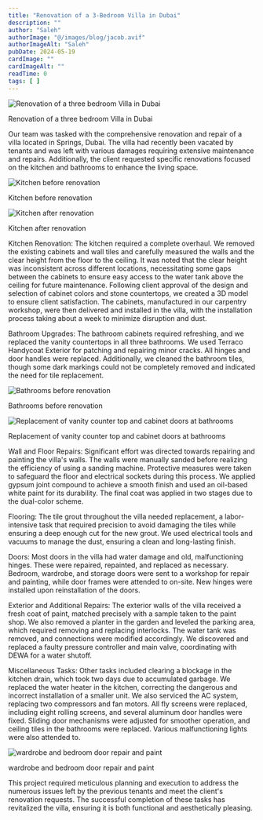 ```yaml
---
title: "Renovation of a 3-Bedroom Villa in Dubai"
description: ""
author: "Saleh"
authorImage: "@/images/blog/jacob.avif"
authorImageAlt: "Saleh"
pubDate: 2024-05-19
cardImage: ""
cardImageAlt: ""
readTime: 0
tags: [ ]
---
```


![Renovation of a three bedroom Villa in Dubai](https://img1.wsimg.com/isteam/ip/c49a412a-7d5c-4c86-b371-17b58bdd84ac/20240426_170951.jpg/:/cr=t:0%25,l:0%25,w:100%25,h:100%25/rs=w:1280 "Renovation of a three bedroom Villa in Dubai")

Renovation of a three bedroom Villa in Dubai

Our team was tasked with the comprehensive renovation and repair of a villa located in Springs, Dubai. The villa had recently been vacated by tenants and was left with various damages requiring extensive maintenance and repairs. Additionally, the client requested specific renovations focused on the kitchen and bathrooms to enhance the living space.

  

![Kitchen before renovation](https://img1.wsimg.com/isteam/ip/c49a412a-7d5c-4c86-b371-17b58bdd84ac/20240313_115650.jpg/:/cr=t:0%25,l:0%25,w:100%25,h:100%25/rs=w:1280 "Kitchen before renovation")

Kitchen before renovation

![Kitchen after renovation](https://img1.wsimg.com/isteam/ip/c49a412a-7d5c-4c86-b371-17b58bdd84ac/20240426_170601.jpg/:/cr=t:0%25,l:0%25,w:100%25,h:100%25/rs=w:1280 "Kitchen after renovation")

Kitchen after renovation

Kitchen Renovation: The kitchen required a complete overhaul. We removed the existing cabinets and wall tiles and carefully measured the walls and the clear height from the floor to the ceiling. It was noted that the clear height was inconsistent across different locations, necessitating some gaps between the cabinets to ensure easy access to the water tank above the ceiling for future maintenance. Following client approval of the design and selection of cabinet colors and stone countertops, we created a 3D model to ensure client satisfaction. The cabinets, manufactured in our carpentry workshop, were then delivered and installed in the villa, with the installation process taking about a week to minimize disruption and dust.

Bathroom Upgrades: The bathroom cabinets required refreshing, and we replaced the vanity countertops in all three bathrooms. We used Terraco Handycoat Exterior for patching and repairing minor cracks. All hinges and door handles were replaced. Additionally, we cleaned the bathroom tiles, though some dark markings could not be completely removed and indicated the need for tile replacement.

  

![Bathrooms before renovation](https://img1.wsimg.com/isteam/ip/c49a412a-7d5c-4c86-b371-17b58bdd84ac/20240220_143927.jpg/:/cr=t:0%25,l:0%25,w:100%25,h:100%25/rs=w:1280 "Bathrooms before renovation")

Bathrooms before renovation

![Replacement of vanity counter top and cabinet doors at bathrooms](https://img1.wsimg.com/isteam/ip/c49a412a-7d5c-4c86-b371-17b58bdd84ac/20240426_155659.jpg/:/cr=t:0%25,l:0%25,w:100%25,h:100%25/rs=w:1280 "Replacement of vanity counter top and cabinet doors at bathrooms")

Replacement of vanity counter top and cabinet doors at bathrooms

Wall and Floor Repairs: Significant effort was directed towards repairing and painting the villa's walls. The walls were manually sanded before realizing the efficiency of using a sanding machine. Protective measures were taken to safeguard the floor and electrical sockets during this process. We applied gypsum joint compound to achieve a smooth finish and used an oil-based white paint for its durability. The final coat was applied in two stages due to the dual-color scheme.

  

Flooring: The tile grout throughout the villa needed replacement, a labor-intensive task that required precision to avoid damaging the tiles while ensuring a deep enough cut for the new grout. We used electrical tools and vacuums to manage the dust, ensuring a clean and long-lasting finish.

Doors: Most doors in the villa had water damage and old, malfunctioning hinges. These were repaired, repainted, and replaced as necessary. Bedroom, wardrobe, and storage doors were sent to a workshop for repair and painting, while door frames were attended to on-site. New hinges were installed upon reinstallation of the doors.

Exterior and Additional Repairs: The exterior walls of the villa received a fresh coat of paint, matched precisely with a sample taken to the paint shop. We also removed a planter in the garden and leveled the parking area, which required removing and replacing interlocks. The water tank was removed, and connections were modified accordingly. We discovered and replaced a faulty pressure controller and main valve, coordinating with DEWA for a water shutoff.

Miscellaneous Tasks: Other tasks included clearing a blockage in the kitchen drain, which took two days due to accumulated garbage. We replaced the water heater in the kitchen, correcting the dangerous and incorrect installation of a smaller unit. We also serviced the AC system, replacing two compressors and fan motors. All fly screens were replaced, including eight rolling screens, and several aluminum door handles were fixed. Sliding door mechanisms were adjusted for smoother operation, and ceiling tiles in the bathrooms were replaced. Various malfunctioning lights were also attended to.

  

![wardrobe and bedroom door repair and paint](https://img1.wsimg.com/isteam/ip/c49a412a-7d5c-4c86-b371-17b58bdd84ac/20240426_155549.jpg/:/cr=t:0%25,l:0%25,w:100%25,h:100%25/rs=w:1280 "wardrobe and bedroom door repair and paint")

wardrobe and bedroom door repair and paint

This project required meticulous planning and execution to address the numerous issues left by the previous tenants and meet the client's renovation requests. The successful completion of these tasks has revitalized the villa, ensuring it is both functional and aesthetically pleasing.
